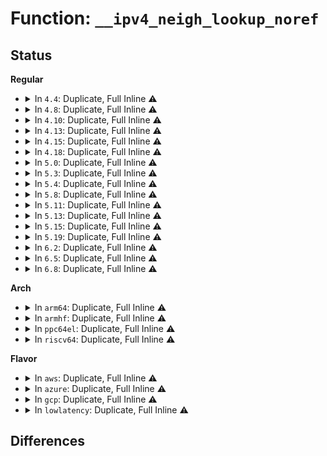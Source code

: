 # Function: <code>__ipv4_neigh_lookup_noref</code>

## Status
<b>Regular</b>
<ul>
<li>
<details>
<summary>In <code>4.4</code>: Duplicate, Full Inline ⚠️</summary>

**Collision:** Static Duplication

**Inline:** Full

**Transformation:** False

**Instances:**

```
In net/ipv4/route.c (ffffffff817542c5)
Location: include/net/arp.h:20
Inline: True
Inline callers:
  - net/ipv4/route.c:ipv4_neigh_lookup
```
```
In net/ipv4/ip_output.c (ffffffff8175d076)
Location: include/net/arp.h:20
Inline: True
Inline callers:
  - net/ipv4/ip_output.c:ip_finish_output2
```
</details>
</li>
<li>
<details>
<summary>In <code>4.8</code>: Duplicate, Full Inline ⚠️</summary>

**Collision:** Static Duplication

**Inline:** Full

**Transformation:** False

**Instances:**

```
In net/ipv4/route.c (ffffffff817c038f)
Location: include/net/arp.h:20
Inline: True
Inline callers:
  - net/ipv4/route.c:ipv4_neigh_lookup
```
```
In net/ipv4/ip_output.c (ffffffff817c9e36)
Location: include/net/arp.h:20
Inline: True
Inline callers:
  - net/ipv4/ip_output.c:ip_finish_output2
```
```
In net/ipv4/fib_semantics.c (ffffffff8180bfe4)
Location: include/net/arp.h:20
Inline: True
Inline callers:
  - net/ipv4/fib_semantics.c:fib_select_multipath
```
</details>
</li>
<li>
<details>
<summary>In <code>4.10</code>: Duplicate, Full Inline ⚠️</summary>

**Collision:** Static Duplication

**Inline:** Full

**Transformation:** False

**Instances:**

```
In net/ipv4/route.c (ffffffff817f022f)
Location: include/net/arp.h:20
Inline: True
Inline callers:
  - net/ipv4/route.c:__ip_do_redirect
  - net/ipv4/route.c:ipv4_neigh_lookup
```
```
In net/ipv4/ip_output.c (ffffffff817f911c)
Location: include/net/arp.h:20
Inline: True
Inline callers:
  - net/ipv4/ip_output.c:ip_finish_output2
```
```
In net/ipv4/fib_semantics.c (ffffffff8183d104)
Location: include/net/arp.h:20
Inline: True
Inline callers:
  - net/ipv4/fib_semantics.c:fib_select_multipath
```
</details>
</li>
<li>
<details>
<summary>In <code>4.13</code>: Duplicate, Full Inline ⚠️</summary>

**Collision:** Static Duplication

**Inline:** Full

**Transformation:** False

**Instances:**

```
In net/ipv4/route.c (ffffffff818102c5)
Location: include/net/arp.h:20
Inline: True
Inline callers:
  - net/ipv4/route.c:__ip_do_redirect
  - net/ipv4/route.c:ipv4_confirm_neigh
  - net/ipv4/route.c:ipv4_neigh_lookup
```
```
In net/ipv4/ip_output.c (ffffffff81819533)
Location: include/net/arp.h:20
Inline: True
Inline callers:
  - net/ipv4/ip_output.c:ip_finish_output2
```
```
In net/ipv4/fib_semantics.c (ffffffff8185e775)
Location: include/net/arp.h:20
Inline: True
Inline callers:
  - net/ipv4/fib_semantics.c:fib_select_multipath
```
</details>
</li>
<li>
<details>
<summary>In <code>4.15</code>: Duplicate, Full Inline ⚠️</summary>

**Collision:** Static Duplication

**Inline:** Full

**Transformation:** False

**Instances:**

```
In net/ipv4/route.c (ffffffff8188f31c)
Location: include/net/arp.h:21
Inline: True
Inline callers:
  - net/ipv4/route.c:ipv4_confirm_neigh
  - net/ipv4/route.c:ipv4_neigh_lookup
```
```
In net/ipv4/ip_output.c (ffffffff81897b43)
Location: include/net/arp.h:21
Inline: True
Inline callers:
  - net/ipv4/ip_output.c:ip_finish_output2
```
```
In net/ipv4/fib_semantics.c (ffffffff818de822)
Location: include/net/arp.h:21
Inline: True
Inline callers:
  - net/ipv4/fib_semantics.c:fib_select_multipath
```
</details>
</li>
<li>
<details>
<summary>In <code>4.18</code>: Duplicate, Full Inline ⚠️</summary>

**Collision:** Static Duplication

**Inline:** Full

**Transformation:** False

**Instances:**

```
In net/core/filter.c (ffffffff818b4262)
Location: include/net/arp.h:21
Inline: True
Inline callers:
  - net/core/filter.c:bpf_ipv4_fib_lookup
```
```
In net/ipv4/route.c (ffffffff818e36fd)
Location: include/net/arp.h:21
Inline: True
Inline callers:
  - net/ipv4/route.c:__ip_do_redirect
  - net/ipv4/route.c:ipv4_confirm_neigh
  - net/ipv4/route.c:ipv4_neigh_lookup
```
```
In net/ipv4/ip_output.c (ffffffff818ebe99)
Location: include/net/arp.h:21
Inline: True
Inline callers:
  - net/ipv4/ip_output.c:ip_finish_output2
```
```
In net/ipv4/fib_semantics.c (ffffffff8193538e)
Location: include/net/arp.h:21
Inline: True
Inline callers:
  - net/ipv4/fib_semantics.c:fib_select_multipath
```
</details>
</li>
<li>
<details>
<summary>In <code>5.0</code>: Duplicate, Full Inline ⚠️</summary>

**Collision:** Static Duplication

**Inline:** Full

**Transformation:** False

**Instances:**

```
In net/core/filter.c (ffffffff818d9a12)
Location: include/net/arp.h:21
Inline: True
Inline callers:
  - net/core/filter.c:bpf_ipv4_fib_lookup
```
```
In net/ipv4/route.c (ffffffff819105ad)
Location: include/net/arp.h:21
Inline: True
Inline callers:
  - net/ipv4/route.c:__ip_do_redirect
  - net/ipv4/route.c:ipv4_confirm_neigh
  - net/ipv4/route.c:ipv4_neigh_lookup
```
```
In net/ipv4/ip_output.c (ffffffff81919c39)
Location: include/net/arp.h:21
Inline: True
Inline callers:
  - net/ipv4/ip_output.c:ip_finish_output2
```
```
In net/ipv4/fib_semantics.c (ffffffff81964d8e)
Location: include/net/arp.h:21
Inline: True
Inline callers:
  - net/ipv4/fib_semantics.c:fib_select_multipath
```
</details>
</li>
<li>
<details>
<summary>In <code>5.3</code>: Duplicate, Full Inline ⚠️</summary>

**Collision:** Static Duplication

**Inline:** Full

**Transformation:** False

**Instances:**

```
In net/core/neighbour.c (ffffffff81914e8f)
Location: include/net/arp.h:22
Inline: True
Inline callers:
  - net/core/neighbour.c:neigh_xmit
```
```
In net/core/filter.c (ffffffff8192a4ea)
Location: include/net/arp.h:22
Inline: True
Inline callers:
  - net/core/filter.c:bpf_ipv4_fib_lookup
```
```
In net/ipv4/route.c (ffffffff81973011)
Location: include/net/arp.h:22
Inline: True
Inline callers:
  - net/ipv4/route.c:__ip_do_redirect
  - net/ipv4/route.c:ipv4_confirm_neigh
  - net/ipv4/route.c:ipv4_neigh_lookup
  - net/ipv4/route.c:ipv4_neigh_lookup
```
```
In net/ipv4/ip_output.c (ffffffff8197bd24)
Location: include/net/arp.h:22
Inline: True
Inline callers:
  - net/ipv4/ip_output.c:ip_finish_output2
  - net/ipv4/ip_output.c:ip_finish_output2
```
```
In net/ipv4/fib_semantics.c (ffffffff819caaf2)
Location: include/net/arp.h:22
Inline: True
Inline callers:
  - net/ipv4/fib_semantics.c:fib_select_multipath
```
```
In net/ipv4/nexthop.c (ffffffff819d4da0)
Location: include/net/arp.h:22
Inline: True
```
</details>
</li>
<li>
<details>
<summary>In <code>5.4</code>: Duplicate, Full Inline ⚠️</summary>

**Collision:** Static Duplication

**Inline:** Full

**Transformation:** False

**Instances:**

```
In net/core/neighbour.c (ffffffff819474ff)
Location: include/net/arp.h:22
Inline: True
Inline callers:
  - net/core/neighbour.c:neigh_xmit
```
```
In net/core/filter.c (ffffffff8195c87a)
Location: include/net/arp.h:22
Inline: True
Inline callers:
  - net/core/filter.c:bpf_ipv4_fib_lookup
```
```
In net/ipv4/route.c (ffffffff819a9984)
Location: include/net/arp.h:22
Inline: True
Inline callers:
  - net/ipv4/route.c:__ip_do_redirect
  - net/ipv4/route.c:ipv4_confirm_neigh
  - net/ipv4/route.c:ipv4_neigh_lookup
  - net/ipv4/route.c:ipv4_neigh_lookup
```
```
In net/ipv4/ip_output.c (ffffffff819b26c7)
Location: include/net/arp.h:22
Inline: True
Inline callers:
  - net/ipv4/ip_output.c:ip_finish_output2
  - net/ipv4/ip_output.c:ip_finish_output2
```
```
In net/ipv4/fib_semantics.c (ffffffff81a016e2)
Location: include/net/arp.h:22
Inline: True
Inline callers:
  - net/ipv4/fib_semantics.c:fib_select_multipath
```
```
In net/ipv4/nexthop.c (ffffffff81a0b900)
Location: include/net/arp.h:22
Inline: True
```
</details>
</li>
<li>
<details>
<summary>In <code>5.8</code>: Duplicate, Full Inline ⚠️</summary>

**Collision:** Static Duplication

**Inline:** Full

**Transformation:** False

**Instances:**

```
In net/core/neighbour.c (ffffffff81a1764f)
Location: include/net/arp.h:22
Inline: True
Inline callers:
  - net/core/neighbour.c:neigh_xmit
```
```
In net/core/filter.c (ffffffff81a2e064)
Location: include/net/arp.h:22
Inline: True
Inline callers:
  - net/core/filter.c:bpf_ipv4_fib_lookup
```
```
In net/ipv4/route.c (ffffffff81a92db7)
Location: include/net/arp.h:22
Inline: True
Inline callers:
  - net/ipv4/route.c:__ip_do_redirect
  - net/ipv4/route.c:ipv4_confirm_neigh
  - net/ipv4/route.c:ipv4_neigh_lookup
  - net/ipv4/route.c:ipv4_neigh_lookup
```
```
In net/ipv4/ip_output.c (ffffffff81a9bdbf)
Location: include/net/arp.h:22
Inline: True
Inline callers:
  - net/ipv4/ip_output.c:ip_finish_output2
  - net/ipv4/ip_output.c:ip_finish_output2
```
```
In net/ipv4/fib_semantics.c (ffffffff81af06e9)
Location: include/net/arp.h:22
Inline: True
Inline callers:
  - net/ipv4/fib_semantics.c:fib_select_multipath
```
```
In net/ipv4/nexthop.c (ffffffff81afc374)
Location: include/net/arp.h:22
Inline: True
```
</details>
</li>
<li>
<details>
<summary>In <code>5.11</code>: Duplicate, Full Inline ⚠️</summary>

**Collision:** Static Duplication

**Inline:** Full

**Transformation:** False

**Instances:**

```
In net/core/neighbour.c (ffffffff81a1791f)
Location: include/net/arp.h:22
Inline: True
Inline callers:
  - net/core/neighbour.c:neigh_xmit
```
```
In net/core/filter.c (ffffffff81a2ffd9)
Location: include/net/arp.h:22
Inline: True
Inline callers:
  - net/core/filter.c:bpf_ipv4_fib_lookup
```
```
In net/ipv4/route.c (ffffffff81a9cc65)
Location: include/net/arp.h:22
Inline: True
Inline callers:
  - net/ipv4/route.c:__ip_do_redirect
  - net/ipv4/route.c:ipv4_confirm_neigh
  - net/ipv4/route.c:ipv4_neigh_lookup
  - net/ipv4/route.c:ipv4_neigh_lookup
```
```
In net/ipv4/ip_output.c (ffffffff81aa5c1f)
Location: include/net/arp.h:22
Inline: True
Inline callers:
  - net/ipv4/ip_output.c:ip_finish_output2
  - net/ipv4/ip_output.c:ip_finish_output2
```
```
In net/ipv4/fib_semantics.c (ffffffff81afd6dd)
Location: include/net/arp.h:22
Inline: True
Inline callers:
  - net/ipv4/fib_semantics.c:fib_select_multipath
```
```
In net/ipv4/nexthop.c (ffffffff81b09bb7)
Location: include/net/arp.h:22
Inline: True
```
</details>
</li>
<li>
<details>
<summary>In <code>5.13</code>: Duplicate, Full Inline ⚠️</summary>

**Collision:** Static Duplication

**Inline:** Full

**Transformation:** False

**Instances:**

```
In net/core/neighbour.c (ffffffff819fe82f)
Location: include/net/arp.h:22
Inline: True
Inline callers:
  - net/core/neighbour.c:neigh_xmit
```
```
In net/core/filter.c (ffffffff81a17119)
Location: include/net/arp.h:22
Inline: True
Inline callers:
  - net/core/filter.c:bpf_ipv4_fib_lookup
```
```
In net/ipv4/route.c (ffffffff81a87d2a)
Location: include/net/arp.h:22
Inline: True
Inline callers:
  - net/ipv4/route.c:__ip_do_redirect
  - net/ipv4/route.c:ipv4_confirm_neigh
  - net/ipv4/route.c:ipv4_neigh_lookup
  - net/ipv4/route.c:ipv4_neigh_lookup
```
```
In net/ipv4/ip_output.c (ffffffff81a90bec)
Location: include/net/arp.h:22
Inline: True
Inline callers:
  - net/ipv4/ip_output.c:ip_finish_output2
  - net/ipv4/ip_output.c:ip_finish_output2
```
```
In net/ipv4/fib_semantics.c (ffffffff81ae8f18)
Location: include/net/arp.h:22
Inline: True
Inline callers:
  - net/ipv4/fib_semantics.c:fib_select_multipath
```
```
In net/ipv4/nexthop.c (ffffffff81af49f2)
Location: include/net/arp.h:22
Inline: True
Inline callers:
  - net/ipv4/nexthop.c:nexthop_select_path_hthr
```
</details>
</li>
<li>
<details>
<summary>In <code>5.15</code>: Duplicate, Full Inline ⚠️</summary>

**Collision:** Static Duplication

**Inline:** Full

**Transformation:** False

**Instances:**

```
In net/core/neighbour.c (ffffffff81ab099e)
Location: include/net/arp.h:22
Inline: True
Inline callers:
  - net/core/neighbour.c:neigh_xmit
```
```
In net/core/filter.c (ffffffff81ac938c)
Location: include/net/arp.h:22
Inline: True
Inline callers:
  - net/core/filter.c:bpf_ipv4_fib_lookup
```
```
In net/ipv4/route.c (ffffffff81b4225b)
Location: include/net/arp.h:22
Inline: True
Inline callers:
  - net/ipv4/route.c:__ip_do_redirect
  - net/ipv4/route.c:ipv4_confirm_neigh
  - net/ipv4/route.c:ipv4_neigh_lookup
  - net/ipv4/route.c:ipv4_neigh_lookup
```
```
In net/ipv4/ip_output.c (ffffffff81b4c049)
Location: include/net/arp.h:22
Inline: True
Inline callers:
  - net/ipv4/ip_output.c:ip_finish_output2
  - net/ipv4/ip_output.c:ip_finish_output2
```
```
In net/ipv4/fib_semantics.c (ffffffff81ba8f3d)
Location: include/net/arp.h:22
Inline: True
Inline callers:
  - net/ipv4/fib_semantics.c:fib_select_multipath
```
```
In net/ipv4/nexthop.c (ffffffff81bb5289)
Location: include/net/arp.h:22
Inline: True
Inline callers:
  - net/ipv4/nexthop.c:nexthop_select_path_hthr
```
</details>
</li>
<li>
<details>
<summary>In <code>5.19</code>: Duplicate, Full Inline ⚠️</summary>

**Collision:** Static Duplication

**Inline:** Full

**Transformation:** False

**Instances:**

```
In net/core/neighbour.c (ffffffff81c29a3e)
Location: include/net/arp.h:22
Inline: True
Inline callers:
  - net/core/neighbour.c:neigh_xmit
```
```
In net/core/filter.c (ffffffff81c461d2)
Location: include/net/arp.h:22
Inline: True
Inline callers:
  - net/core/filter.c:bpf_ipv4_fib_lookup
```
```
In net/ipv4/route.c (ffffffff81ccec63)
Location: include/net/arp.h:22
Inline: True
Inline callers:
  - net/ipv4/route.c:__ip_do_redirect
  - net/ipv4/route.c:ipv4_confirm_neigh
  - net/ipv4/route.c:ipv4_neigh_lookup
  - net/ipv4/route.c:ipv4_neigh_lookup
```
```
In net/ipv4/ip_output.c (ffffffff81cd978b)
Location: include/net/arp.h:22
Inline: True
Inline callers:
  - net/ipv4/ip_output.c:ip_finish_output2
  - net/ipv4/ip_output.c:ip_finish_output2
```
```
In net/ipv4/fib_semantics.c (ffffffff81d3b9a8)
Location: include/net/arp.h:22
Inline: True
Inline callers:
  - net/ipv4/fib_semantics.c:fib_select_multipath
```
```
In net/ipv4/nexthop.c (ffffffff81d48da1)
Location: include/net/arp.h:22
Inline: True
Inline callers:
  - net/ipv4/nexthop.c:nexthop_select_path_hthr
```
</details>
</li>
<li>
<details>
<summary>In <code>6.2</code>: Duplicate, Full Inline ⚠️</summary>

**Collision:** Static Duplication

**Inline:** Full

**Transformation:** False

**Instances:**

```
In net/core/neighbour.c (ffffffff81ddc77e)
Location: include/net/arp.h:22
Inline: True
Inline callers:
  - net/core/neighbour.c:neigh_xmit
```
```
In net/core/filter.c (ffffffff81dfa6a2)
Location: include/net/arp.h:22
Inline: True
Inline callers:
  - net/core/filter.c:bpf_ipv4_fib_lookup
```
```
In net/ipv4/route.c (ffffffff81e8eece)
Location: include/net/arp.h:22
Inline: True
Inline callers:
  - net/ipv4/route.c:__ip_do_redirect
  - net/ipv4/route.c:ipv4_confirm_neigh
  - net/ipv4/route.c:ipv4_neigh_lookup
  - net/ipv4/route.c:ipv4_neigh_lookup
```
```
In net/ipv4/ip_output.c (ffffffff81e99f0b)
Location: include/net/arp.h:22
Inline: True
Inline callers:
  - net/ipv4/ip_output.c:ip_finish_output2
  - net/ipv4/ip_output.c:ip_finish_output2
```
```
In net/ipv4/fib_semantics.c (ffffffff81f04388)
Location: include/net/arp.h:22
Inline: True
Inline callers:
  - net/ipv4/fib_semantics.c:fib_select_multipath
```
```
In net/ipv4/nexthop.c (ffffffff81f12391)
Location: include/net/arp.h:22
Inline: True
Inline callers:
  - net/ipv4/nexthop.c:nexthop_select_path_hthr
```
</details>
</li>
<li>
<details>
<summary>In <code>6.5</code>: Duplicate, Full Inline ⚠️</summary>

**Collision:** Static Duplication

**Inline:** Full

**Transformation:** False

**Instances:**

```
In net/core/neighbour.c (ffffffff81e4d4d8)
Location: include/net/arp.h:22
Inline: True
Inline callers:
  - net/core/neighbour.c:neigh_xmit
```
```
In net/core/filter.c (ffffffff81e6e539)
Location: include/net/arp.h:22
Inline: True
Inline callers:
  - net/core/filter.c:bpf_ipv4_fib_lookup
```
```
In net/ipv4/route.c (ffffffff81eed5d7)
Location: include/net/arp.h:22
Inline: True
Inline callers:
  - net/ipv4/route.c:__ip_do_redirect
  - net/ipv4/route.c:ipv4_confirm_neigh
  - net/ipv4/route.c:ipv4_neigh_lookup
  - net/ipv4/route.c:ipv4_neigh_lookup
```
```
In net/ipv4/ip_output.c (ffffffff81ef887b)
Location: include/net/arp.h:22
Inline: True
Inline callers:
  - net/ipv4/ip_output.c:ip_finish_output2
  - net/ipv4/ip_output.c:ip_finish_output2
```
```
In net/ipv4/fib_semantics.c (ffffffff81f63d76)
Location: include/net/arp.h:22
Inline: True
Inline callers:
  - net/ipv4/fib_semantics.c:fib_select_multipath
```
```
In net/ipv4/nexthop.c (ffffffff81f72088)
Location: include/net/arp.h:22
Inline: True
Inline callers:
  - net/ipv4/nexthop.c:nexthop_select_path_hthr
```
</details>
</li>
<li>
<details>
<summary>In <code>6.8</code>: Duplicate, Full Inline ⚠️</summary>

**Collision:** Static Duplication

**Inline:** Full

**Transformation:** False

**Instances:**

```
In net/core/neighbour.c (ffffffff81f0c238)
Location: include/net/arp.h:22
Inline: True
Inline callers:
  - net/core/neighbour.c:neigh_xmit
```
```
In net/core/filter.c (ffffffff81f2de16)
Location: include/net/arp.h:22
Inline: True
Inline callers:
  - net/core/filter.c:bpf_ipv4_fib_lookup
```
```
In net/ipv4/route.c (ffffffff81fb1647)
Location: include/net/arp.h:22
Inline: True
Inline callers:
  - net/ipv4/route.c:__ip_do_redirect
  - net/ipv4/route.c:ipv4_confirm_neigh
  - net/ipv4/route.c:ipv4_neigh_lookup
  - net/ipv4/route.c:ipv4_neigh_lookup
```
```
In net/ipv4/ip_output.c (ffffffff81fbc7ad)
Location: include/net/arp.h:22
Inline: True
Inline callers:
  - net/ipv4/ip_output.c:ip_finish_output2
  - net/ipv4/ip_output.c:ip_finish_output2
```
```
In net/ipv4/fib_semantics.c (ffffffff8202a346)
Location: include/net/arp.h:22
Inline: True
Inline callers:
  - net/ipv4/fib_semantics.c:fib_select_multipath
```
```
In net/ipv4/nexthop.c (ffffffff82039765)
Location: include/net/arp.h:22
Inline: True
Inline callers:
  - net/ipv4/nexthop.c:nexthop_select_path_hthr
```
</details>
</li>
</ul>
<b>Arch</b>
<ul>
<li>
<details>
<summary>In <code>arm64</code>: Duplicate, Full Inline ⚠️</summary>

**Collision:** Static Duplication

**Inline:** Full

**Transformation:** False

**Instances:**

```
In net/core/neighbour.c (ffff800010be8920)
Location: include/net/arp.h:22
Inline: True
Inline callers:
  - net/core/neighbour.c:neigh_xmit
```
```
In net/core/filter.c (ffff800010bfe640)
Location: include/net/arp.h:22
Inline: True
Inline callers:
  - net/core/filter.c:bpf_ipv4_fib_lookup
```
```
In net/ipv4/route.c (ffff800010c59558)
Location: include/net/arp.h:22
Inline: True
Inline callers:
  - net/ipv4/route.c:__ip_do_redirect
  - net/ipv4/route.c:ipv4_confirm_neigh
  - net/ipv4/route.c:ipv4_neigh_lookup
  - net/ipv4/route.c:ipv4_neigh_lookup
```
```
In net/ipv4/ip_output.c (ffff800010c635d0)
Location: include/net/arp.h:22
Inline: True
Inline callers:
  - net/ipv4/ip_output.c:ip_finish_output2
  - net/ipv4/ip_output.c:ip_finish_output2
```
```
In net/ipv4/fib_semantics.c (ffff800010cb9d48)
Location: include/net/arp.h:22
Inline: True
Inline callers:
  - net/ipv4/fib_semantics.c:fib_select_multipath
```
```
In net/ipv4/nexthop.c (ffff800010cc4f04)
Location: include/net/arp.h:22
Inline: True
```
</details>
</li>
<li>
<details>
<summary>In <code>armhf</code>: Duplicate, Full Inline ⚠️</summary>

**Collision:** Static Duplication

**Inline:** Full

**Transformation:** False

**Instances:**

```
In net/core/neighbour.c (c0d01af0)
Location: include/net/arp.h:22
Inline: True
Inline callers:
  - net/core/neighbour.c:neigh_xmit
```
```
In net/core/filter.c (c0d18ddc)
Location: include/net/arp.h:22
Inline: True
Inline callers:
  - net/core/filter.c:bpf_ipv4_fib_lookup
```
```
In net/ipv4/route.c (c0d6910c)
Location: include/net/arp.h:22
Inline: True
Inline callers:
  - net/ipv4/route.c:__ip_do_redirect
  - net/ipv4/route.c:ipv4_confirm_neigh
  - net/ipv4/route.c:ipv4_neigh_lookup
  - net/ipv4/route.c:ipv4_neigh_lookup
```
```
In net/ipv4/ip_output.c (c0d7294c)
Location: include/net/arp.h:22
Inline: True
Inline callers:
  - net/ipv4/ip_output.c:ip_finish_output2
  - net/ipv4/ip_output.c:ip_finish_output2
```
```
In net/ipv4/fib_semantics.c (c0dc56a8)
Location: include/net/arp.h:22
Inline: True
Inline callers:
  - net/ipv4/fib_semantics.c:fib_select_multipath
```
```
In net/ipv4/nexthop.c (c0dd09c0)
Location: include/net/arp.h:22
Inline: True
```
</details>
</li>
<li>
<details>
<summary>In <code>ppc64el</code>: Duplicate, Full Inline ⚠️</summary>

**Collision:** Static Duplication

**Inline:** Full

**Transformation:** False

**Instances:**

```
In net/core/neighbour.c (c000000000ccaf28)
Location: include/net/arp.h:22
Inline: True
Inline callers:
  - net/core/neighbour.c:neigh_xmit
```
```
In net/core/filter.c (c000000000ce62e8)
Location: include/net/arp.h:22
Inline: True
Inline callers:
  - net/core/filter.c:bpf_ipv4_fib_lookup
```
```
In net/ipv4/route.c (c000000000d5b2f8)
Location: include/net/arp.h:22
Inline: True
Inline callers:
  - net/ipv4/route.c:__ip_do_redirect
  - net/ipv4/route.c:ipv4_confirm_neigh
  - net/ipv4/route.c:ipv4_neigh_lookup
  - net/ipv4/route.c:ipv4_neigh_lookup
```
```
In net/ipv4/ip_output.c (c000000000d668e4)
Location: include/net/arp.h:22
Inline: True
Inline callers:
  - net/ipv4/ip_output.c:ip_finish_output2
  - net/ipv4/ip_output.c:ip_finish_output2
```
```
In net/ipv4/fib_semantics.c (c000000000dd2e6c)
Location: include/net/arp.h:22
Inline: True
Inline callers:
  - net/ipv4/fib_semantics.c:fib_select_multipath
```
```
In net/ipv4/nexthop.c (c000000000de1264)
Location: include/net/arp.h:22
Inline: True
```
</details>
</li>
<li>
<details>
<summary>In <code>riscv64</code>: Duplicate, Full Inline ⚠️</summary>

**Collision:** Static Duplication

**Inline:** Full

**Transformation:** False

**Instances:**

```
In net/core/neighbour.c (ffffffe00076cd7c)
Location: include/net/arp.h:22
Inline: True
Inline callers:
  - net/core/neighbour.c:neigh_xmit
```
```
In net/core/filter.c (ffffffe00078067c)
Location: include/net/arp.h:22
Inline: True
Inline callers:
  - net/core/filter.c:bpf_ipv4_fib_lookup
```
```
In net/ipv4/route.c (ffffffe0007c320c)
Location: include/net/arp.h:22
Inline: True
Inline callers:
  - net/ipv4/route.c:__ip_do_redirect
  - net/ipv4/route.c:ipv4_confirm_neigh
  - net/ipv4/route.c:ipv4_neigh_lookup
  - net/ipv4/route.c:ipv4_neigh_lookup
```
```
In net/ipv4/ip_output.c (ffffffe0007cabf8)
Location: include/net/arp.h:22
Inline: True
Inline callers:
  - net/ipv4/ip_output.c:ip_finish_output2
  - net/ipv4/ip_output.c:ip_finish_output2
```
```
In net/ipv4/fib_semantics.c (ffffffe0008107b4)
Location: include/net/arp.h:22
Inline: True
Inline callers:
  - net/ipv4/fib_semantics.c:fib_select_multipath
```
```
In net/ipv4/nexthop.c (ffffffe00081a104)
Location: include/net/arp.h:22
Inline: True
```
</details>
</li>
</ul>
<b>Flavor</b>
<ul>
<li>
<details>
<summary>In <code>aws</code>: Duplicate, Full Inline ⚠️</summary>

**Collision:** Static Duplication

**Inline:** Full

**Transformation:** False

**Instances:**

```
In net/core/neighbour.c (ffffffff818e74cf)
Location: include/net/arp.h:22
Inline: True
Inline callers:
  - net/core/neighbour.c:neigh_xmit
```
```
In net/core/filter.c (ffffffff818fc84a)
Location: include/net/arp.h:22
Inline: True
Inline callers:
  - net/core/filter.c:bpf_ipv4_fib_lookup
```
```
In net/ipv4/route.c (ffffffff819497f4)
Location: include/net/arp.h:22
Inline: True
Inline callers:
  - net/ipv4/route.c:__ip_do_redirect
  - net/ipv4/route.c:ipv4_confirm_neigh
  - net/ipv4/route.c:ipv4_neigh_lookup
  - net/ipv4/route.c:ipv4_neigh_lookup
```
```
In net/ipv4/ip_output.c (ffffffff81952537)
Location: include/net/arp.h:22
Inline: True
Inline callers:
  - net/ipv4/ip_output.c:ip_finish_output2
  - net/ipv4/ip_output.c:ip_finish_output2
```
```
In net/ipv4/fib_semantics.c (ffffffff819a1482)
Location: include/net/arp.h:22
Inline: True
Inline callers:
  - net/ipv4/fib_semantics.c:fib_select_multipath
```
```
In net/ipv4/nexthop.c (ffffffff819ab6a0)
Location: include/net/arp.h:22
Inline: True
```
</details>
</li>
<li>
<details>
<summary>In <code>azure</code>: Duplicate, Full Inline ⚠️</summary>

**Collision:** Static Duplication

**Inline:** Full

**Transformation:** False

**Instances:**

```
In net/core/neighbour.c (ffffffff818a130f)
Location: include/net/arp.h:22
Inline: True
Inline callers:
  - net/core/neighbour.c:neigh_xmit
```
```
In net/core/filter.c (ffffffff818b667a)
Location: include/net/arp.h:22
Inline: True
Inline callers:
  - net/core/filter.c:bpf_ipv4_fib_lookup
```
```
In net/ipv4/route.c (ffffffff819032e4)
Location: include/net/arp.h:22
Inline: True
Inline callers:
  - net/ipv4/route.c:__ip_do_redirect
  - net/ipv4/route.c:ipv4_confirm_neigh
  - net/ipv4/route.c:ipv4_neigh_lookup
  - net/ipv4/route.c:ipv4_neigh_lookup
```
```
In net/ipv4/ip_output.c (ffffffff8190c027)
Location: include/net/arp.h:22
Inline: True
Inline callers:
  - net/ipv4/ip_output.c:ip_finish_output2
  - net/ipv4/ip_output.c:ip_finish_output2
```
```
In net/ipv4/fib_semantics.c (ffffffff8195af42)
Location: include/net/arp.h:22
Inline: True
Inline callers:
  - net/ipv4/fib_semantics.c:fib_select_multipath
```
```
In net/ipv4/nexthop.c (ffffffff81965160)
Location: include/net/arp.h:22
Inline: True
```
</details>
</li>
<li>
<details>
<summary>In <code>gcp</code>: Duplicate, Full Inline ⚠️</summary>

**Collision:** Static Duplication

**Inline:** Full

**Transformation:** False

**Instances:**

```
In net/core/neighbour.c (ffffffff819384ff)
Location: include/net/arp.h:22
Inline: True
Inline callers:
  - net/core/neighbour.c:neigh_xmit
```
```
In net/core/filter.c (ffffffff8194d87a)
Location: include/net/arp.h:22
Inline: True
Inline callers:
  - net/core/filter.c:bpf_ipv4_fib_lookup
```
```
In net/ipv4/route.c (ffffffff819b3fc4)
Location: include/net/arp.h:22
Inline: True
Inline callers:
  - net/ipv4/route.c:__ip_do_redirect
  - net/ipv4/route.c:ipv4_confirm_neigh
  - net/ipv4/route.c:ipv4_neigh_lookup
  - net/ipv4/route.c:ipv4_neigh_lookup
```
```
In net/ipv4/ip_output.c (ffffffff819bcd07)
Location: include/net/arp.h:22
Inline: True
Inline callers:
  - net/ipv4/ip_output.c:ip_finish_output2
  - net/ipv4/ip_output.c:ip_finish_output2
```
```
In net/ipv4/fib_semantics.c (ffffffff81a0bd22)
Location: include/net/arp.h:22
Inline: True
Inline callers:
  - net/ipv4/fib_semantics.c:fib_select_multipath
```
```
In net/ipv4/nexthop.c (ffffffff81a15f40)
Location: include/net/arp.h:22
Inline: True
```
</details>
</li>
<li>
<details>
<summary>In <code>lowlatency</code>: Duplicate, Full Inline ⚠️</summary>

**Collision:** Static Duplication

**Inline:** Full

**Transformation:** False

**Instances:**

```
In net/core/neighbour.c (ffffffff81959d0f)
Location: include/net/arp.h:22
Inline: True
Inline callers:
  - net/core/neighbour.c:neigh_xmit
```
```
In net/core/filter.c (ffffffff8196f234)
Location: include/net/arp.h:22
Inline: True
Inline callers:
  - net/core/filter.c:bpf_ipv4_fib_lookup
```
```
In net/ipv4/route.c (ffffffff819bd6b4)
Location: include/net/arp.h:22
Inline: True
Inline callers:
  - net/ipv4/route.c:__ip_do_redirect
  - net/ipv4/route.c:ipv4_confirm_neigh
  - net/ipv4/route.c:ipv4_neigh_lookup
  - net/ipv4/route.c:ipv4_neigh_lookup
```
```
In net/ipv4/ip_output.c (ffffffff819c6617)
Location: include/net/arp.h:22
Inline: True
Inline callers:
  - net/ipv4/ip_output.c:ip_finish_output2
  - net/ipv4/ip_output.c:ip_finish_output2
```
```
In net/ipv4/fib_semantics.c (ffffffff81a16512)
Location: include/net/arp.h:22
Inline: True
Inline callers:
  - net/ipv4/fib_semantics.c:fib_select_multipath
```
```
In net/ipv4/nexthop.c (ffffffff81a20980)
Location: include/net/arp.h:22
Inline: True
```
</details>
</li>
</ul>

## Differences

